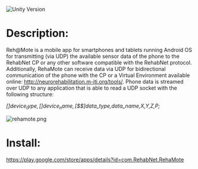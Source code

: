 ![Unity Version](https://img.shields.io/badge/Unity%20Version-4.6-orange.svg)

# Description: #
Reh@Mote is a mobile app for smartphones and tablets running Android OS for transmitting (via UDP) the available sensor data of the phone to the RehabNet CP or any other software compatible with the RehabNet protocol. Additionally, RehaMote can receive data via UDP for bidirectional communication of the phone with the CP or a Virtual Environment available online: http://neurorehabilitation.m-iti.org/tools/.
Phone data is streamed over UDP to any application that is able to read a UDP socket with the following structure:

*[$]device_type,[$$]device_name,[$$$]data_type,data_name,X,Y,Z,P;*

![rehamote.png](https://bitbucket.org/repo/B8Meeg/images/3371893714-rehamote.png)

# Install: #
https://play.google.com/store/apps/details?id=com.RehabNet.RehaMote